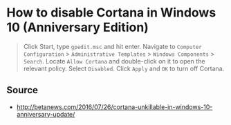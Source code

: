 ﻿# How to disable Cortana in Windows 10 (Anniversary Edition)

> Click Start, type `gpedit.msc` and hit enter.
> Navigate to `Computer Configuration` > `Administrative Templates` > `Windows Components` > `Search`.
> Locate `Allow Cortana` and double-click on it to open the relevant policy.
> Select `Disabled`.
> Click `Apply` and `OK` to turn off Cortana.

## Source

 * <http://betanews.com/2016/07/26/cortana-unkillable-in-windows-10-anniversary-update/>